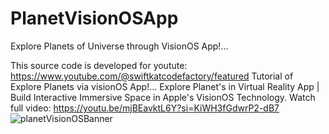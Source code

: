 # PlanetVisionOSApp

Explore Planets of Universe through VisionOS App!...

This source code is developed for youtute: https://www.youtube.com/@swiftkatcodefactory/featured 
Tutorial of Explore Planets via visionOS App!...
Explore Planet's in Virtual Reality App | Build Interactive Immersive Space in Apple's VisionOS Technology. 
Watch full video: https://youtu.be/mjBEavktL6Y?si=KiWH3fGdwrP2-dB7
![planetVisionOSBanner](https://github.com/azeemohd786/PlanetVisionOSApp/assets/37884888/d296c6e2-dfac-4323-89b2-5d5ce20487bc)

